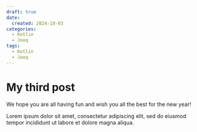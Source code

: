 ```yaml
---
draft: true
date:
  created: 2024-10-03
categories:
  - Kotlin
  - Jooq
tags:
  - Kotlin
  - Jooq
---
```


# My third post

We hope you are all having fun and wish you all the best for the new year!
<!-- more -->

Lorem ipsum dolor sit amet, consectetur adipiscing elit, sed do eiusmod
tempor incididunt ut labore et dolore magna aliqua.